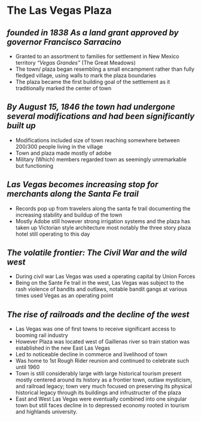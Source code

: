 # The Las Vegas Plaza #

## *founded in 1838 As a land grant approved by governor Francisco Sarracino* ##
-	Granted to an assortment to families for settlement in New Mexico territory *“Vegas Grandes”* (The Great Meadows)
-	The town/ plaza began resembling a small encampment rather than fully fledged village, using walls to mark the plaza boundaries
-	The plaza became the first building goal of the settlement as it traditionally marked the center of town

## *By August 15, 1846 the town had undergone several modifications and had been significantly built up* ##
-	Modifications included size of town reaching somewhere between 200/300 people living in the village
-	Town and plaza made mostly of adobe
-	Military (Which) members regarded town as seemingly unremarkable but functioning

## *Las Vegas becomes increasing stop for merchants along the Santa Fe trail* ##
-	Records pop up from travelers along the santa fe trail documenting the increasing stability and buildup of the town 
-	Mostly Adobe still however strong irrigation systems and the plaza has taken up Victorian style architecture most notably the three story plaza hotel still operating to this day

## *The volatile frontier: The Civil War and the wild west* ##
-	During civil war Las Vegas was used a operating capital by Union Forces
-	Being on the Sante Fe trail in the west, Las Vegas  was subject to the rash violence of bandits and outlaws, notable bandit gangs at various times used Vegas as an operating point

## *The rise of railroads and the decline of the west* ##
-	Las Vegas was one of first towns to receive significant access to booming rail industry 
-	However Plaza was located west of Gaillenas river so train station was established in the new East Las Vegas 
-	Led to noticeable decline in commerce and livelihood of town
-	Was home to 1st Rough Rider reunion and continued to celebrate such until 1960
-	Town is still considerably large with large historical tourism present mostly centered around its history as a frontier town, outlaw mysticism, and railroad legacy; town very much focused on preserving its physical historical legacy through its buildings and infrustructer of the plaza
-	East and West Las Vegas were eventually combined into one singular town but still faces decline in to depressed economy rooted in tourism and highlands university. 
